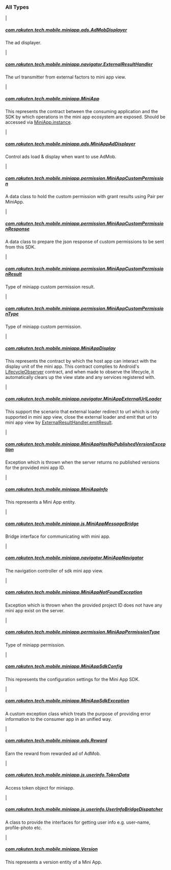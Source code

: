 

### All Types

|

##### [com.rakuten.tech.mobile.miniapp.ads.AdMobDisplayer](../com.rakuten.tech.mobile.miniapp.ads/-ad-mob-displayer/index.md)

The ad displayer.


|

##### [com.rakuten.tech.mobile.miniapp.navigator.ExternalResultHandler](../com.rakuten.tech.mobile.miniapp.navigator/-external-result-handler/index.md)

The url transmitter from external factors to mini app view.


|

##### [com.rakuten.tech.mobile.miniapp.MiniApp](../com.rakuten.tech.mobile.miniapp/-mini-app/index.md)

This represents the contract between the consuming application and the SDK
by which operations in the mini app ecosystem are exposed.
Should be accessed via [MiniApp.instance](../com.rakuten.tech.mobile.miniapp/-mini-app/instance.md).


|

##### [com.rakuten.tech.mobile.miniapp.ads.MiniAppAdDisplayer](../com.rakuten.tech.mobile.miniapp.ads/-mini-app-ad-displayer/index.md)

Control ads load &amp; display when want to use AdMob.


|

##### [com.rakuten.tech.mobile.miniapp.permission.MiniAppCustomPermission](../com.rakuten.tech.mobile.miniapp.permission/-mini-app-custom-permission/index.md)

A data class to hold the custom permission with grant results using Pair per MiniApp.


|

##### [com.rakuten.tech.mobile.miniapp.permission.MiniAppCustomPermissionResponse](../com.rakuten.tech.mobile.miniapp.permission/-mini-app-custom-permission-response/index.md)

A data class to prepare the json response of custom permissions to be sent from this SDK.


|

##### [com.rakuten.tech.mobile.miniapp.permission.MiniAppCustomPermissionResult](../com.rakuten.tech.mobile.miniapp.permission/-mini-app-custom-permission-result/index.md)

Type of miniapp custom permission result.


|

##### [com.rakuten.tech.mobile.miniapp.permission.MiniAppCustomPermissionType](../com.rakuten.tech.mobile.miniapp.permission/-mini-app-custom-permission-type/index.md)

Type of miniapp custom permission.


|

##### [com.rakuten.tech.mobile.miniapp.MiniAppDisplay](../com.rakuten.tech.mobile.miniapp/-mini-app-display/index.md)

This represents the contract by which the host app can interact with the
display unit of the mini app.
This contract complies to Android's [LifecycleObserver](#) contract, and when made to observe
the lifecycle, it automatically clears up the view state and any services registered with.


|

##### [com.rakuten.tech.mobile.miniapp.navigator.MiniAppExternalUrlLoader](../com.rakuten.tech.mobile.miniapp.navigator/-mini-app-external-url-loader/index.md)

This support the scenario that external loader redirect to url which is only supported in mini app view,
close the external loader and emit that url to mini app view by [ExternalResultHandler.emitResult](../com.rakuten.tech.mobile.miniapp.navigator/-external-result-handler/emit-result.md).


|

##### [com.rakuten.tech.mobile.miniapp.MiniAppHasNoPublishedVersionException](../com.rakuten.tech.mobile.miniapp/-mini-app-has-no-published-version-exception/index.md)

Exception which is thrown when the server returns no published
versions for the provided mini app ID.


|

##### [com.rakuten.tech.mobile.miniapp.MiniAppInfo](../com.rakuten.tech.mobile.miniapp/-mini-app-info/index.md)

This represents a Mini App entity.


|

##### [com.rakuten.tech.mobile.miniapp.js.MiniAppMessageBridge](../com.rakuten.tech.mobile.miniapp.js/-mini-app-message-bridge/index.md)

Bridge interface for communicating with mini app.


|

##### [com.rakuten.tech.mobile.miniapp.navigator.MiniAppNavigator](../com.rakuten.tech.mobile.miniapp.navigator/-mini-app-navigator/index.md)

The navigation controller of sdk mini app view.


|

##### [com.rakuten.tech.mobile.miniapp.MiniAppNotFoundException](../com.rakuten.tech.mobile.miniapp/-mini-app-not-found-exception/index.md)

Exception which is thrown when the provided project ID
does not have any mini app exist on the server.


|

##### [com.rakuten.tech.mobile.miniapp.permission.MiniAppPermissionType](../com.rakuten.tech.mobile.miniapp.permission/-mini-app-permission-type/index.md)

Type of miniapp permission.


|

##### [com.rakuten.tech.mobile.miniapp.MiniAppSdkConfig](../com.rakuten.tech.mobile.miniapp/-mini-app-sdk-config/index.md)

This represents the configuration settings for the Mini App SDK.


|

##### [com.rakuten.tech.mobile.miniapp.MiniAppSdkException](../com.rakuten.tech.mobile.miniapp/-mini-app-sdk-exception/index.md)

A custom exception class which treats the purpose of providing
error information to the consumer app in an unified way.


|

##### [com.rakuten.tech.mobile.miniapp.ads.Reward](../com.rakuten.tech.mobile.miniapp.ads/-reward/index.md)

Earn the reward from rewarded ad of AdMob.


|

##### [com.rakuten.tech.mobile.miniapp.js.userinfo.TokenData](../com.rakuten.tech.mobile.miniapp.js.userinfo/-token-data/index.md)

Access token object for miniapp.


|

##### [com.rakuten.tech.mobile.miniapp.js.userinfo.UserInfoBridgeDispatcher](../com.rakuten.tech.mobile.miniapp.js.userinfo/-user-info-bridge-dispatcher/index.md)

A class to provide the interfaces for getting user info e.g. user-name, profile-photo etc.


|

##### [com.rakuten.tech.mobile.miniapp.Version](../com.rakuten.tech.mobile.miniapp/-version/index.md)

This represents a version entity of a Mini App.


